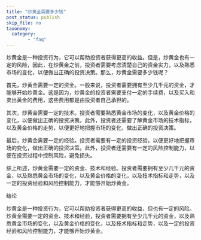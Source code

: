 ```yaml
---
title: "炒黄金需要多少钱"
post_status: publish
skip_file: no
taxonomy:
  category:
        - "faq"
---
```


炒黄金是一种投资行为，它可以帮助投资者获得更高的收益。但是，炒黄金也有一定的风险，因此，在炒黄金之前，投资者需要考虑清楚自己的资金实力，以及熟悉市场的变化，以便做出正确的投资决策。那么，炒黄金需要多少钱呢？

首先，炒黄金需要一定的资金。一般来说，投资者需要拥有至少几千元的资金，才能够开始炒黄金。这是因为，炒黄金的投资者需要支付一定的手续费，以及买入和卖出黄金的费用，这些费用都是由投资者自己承担的。

其次，炒黄金需要一定的技术。投资者需要熟悉黄金市场的变化，以及黄金价格的变化，以便做出正确的投资决策。此外，投资者还需要了解黄金市场的技术指标，以及黄金价格的走势，以便更好地把握市场的变化，做出正确的投资决策。

最后，炒黄金需要一定的经验。投资者需要有一定的投资经验，以便更好地把握市场的变化，做出正确的投资决策。此外，投资者还需要有一定的风险控制能力，以便在投资过程中控制风险，避免损失。

综上所述，炒黄金需要一定的资金、技术和经验。投资者需要拥有至少几千元的资金，以及熟悉黄金市场的变化，以及黄金价格的变化，以及技术指标和走势，以及一定的投资经验和风险控制能力，才能够开始炒黄金。

结论

炒黄金是一种投资行为，它可以帮助投资者获得更高的收益，但也有一定的风险。炒黄金需要一定的资金、技术和经验，投资者需要拥有至少几千元的资金，以及熟悉黄金市场的变化，以及黄金价格的变化，以及技术指标和走势，以及一定的投资经验和风险控制能力，才能够开始炒黄金。
